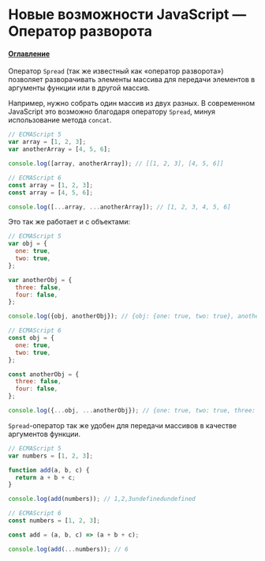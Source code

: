 # Новые возможности JavaScript — Оператор разворота

#### [Оглавление](../../README.md)

Оператор `Spread` (так же известный как &laquo;оператор разворота&raquo;) позволяет разворачивать
элементы массива для передачи элементов в аргументы функции или в другой массив.

Например, нужно собрать один массив из двух разных. В современном JavaScript это возможно
благодаря оператору `Spread`, минуя использование метода `concat`.

```javascript
// ECMAScript 5
var array = [1, 2, 3];
var anotherArray = [4, 5, 6];

console.log([array, anotherArray]); // [[1, 2, 3], [4, 5, 6]]
```

```javascript
// ECMAScript 6
const array = [1, 2, 3];
const array = [4, 5, 6];

console.log([...array, ...anotherArray]); // [1, 2, 3, 4, 5, 6]
```

Это так же работает и с объектами:

```javascript
// ECMAScript 5
var obj = {
  one: true,
  two: true,
};

var anotherObj = {
  three: false,
  four: false,
};

console.log({obj, anotherObj}); // {obj: {one: true, two: true}, anotherObj: {three: false, four: false}}
```

```javascript
// ECMAScript 6
const obj = {
  one: true,
  two: true,
};

const anotherObj = {
  three: false,
  four: false,
};

console.log({...obj, ...anotherObj}); // {one: true, two: true, three: false, four: false}
```

`Spread`-оператор так же удобен для передачи массивов в качестве аргументов функции.

```javascript
// ECMAScript 5
var numbers = [1, 2, 3];

function add(a, b, c) {
  return a + b + c;
}

console.log(add(numbers)); // 1,2,3undefinedundefined
```

```javascript
// ECMAScript 6
const numbers = [1, 2, 3];

const add = (a, b, c) => (a + b + c);

console.log(add(...numbers)); // 6
```
